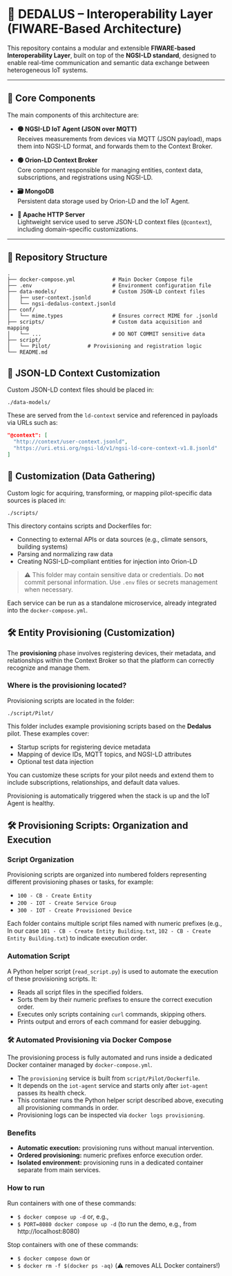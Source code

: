 # 🔌 DEDALUS – Interoperability Layer (FIWARE-Based Architecture)

This repository contains a modular and extensible **FIWARE-based Interoperability Layer**, built on top of the **NGSI-LD standard**, designed to enable real-time communication and semantic data exchange between heterogeneous IoT systems.

---

## 🧱 Core Components

The main components of this architecture are:

- **🟡 NGSI-LD IoT Agent (JSON over MQTT)**  
  Receives measurements from devices via MQTT (JSON payload), maps them into NGSI-LD format, and forwards them to the Context Broker.

- **🟢 Orion-LD Context Broker**  
  Core component responsible for managing entities, context data, subscriptions, and registrations using NGSI-LD.

- **🗃️ MongoDB**  
  Persistent data storage used by Orion-LD and the IoT Agent.

- **📂 Apache HTTP Server**  
  Lightweight service used to serve JSON-LD context files (`@context`), including domain-specific customizations.

---

## 📂 Repository Structure

```text
.
├── docker-compose.yml            # Main Docker Compose file
├── .env                          # Environment configuration file
├── data-models/                  # Custom JSON-LD context files
│   ├── user-context.jsonld
│   └── ngsi-dedalus-context.jsonld
├── conf/
│   └── mime.types                # Ensures correct MIME for .jsonld
├── scripts/                      # Custom data acquisition and mapping 
│   └── ...                       # DO NOT COMMIT sensitive data
├── script/
│   └── Pilot/            # Provisioning and registration logic
└── README.md
```

## 🔧 JSON-LD Context Customization

Custom JSON-LD context files should be placed in:

```plaintext
./data-models/
```

These are served from the `ld-context` service and referenced in payloads via URLs such as:

```json
"@context": [
  "http://context/user-context.jsonld",
  "https://uri.etsi.org/ngsi-ld/v1/ngsi-ld-core-context-v1.8.jsonld"
]
```

## 🧩 Customization (Data Gathering)

Custom logic for acquiring, transforming, or mapping pilot-specific data sources is placed in:
```plaintext
./scripts/
```


This directory contains scripts and Dockerfiles for:

- Connecting to external APIs or data sources (e.g., climate sensors, building systems)
- Parsing and normalizing raw data
- Creating NGSI-LD-compliant entities for injection into Orion-LD

> ⚠️ This folder may contain sensitive data or credentials. Do **not** commit personal information. Use `.env` files or secrets management when necessary.

Each service can be run as a standalone microservice, already integrated into the `docker-compose.yml`.

## 🛠️ Entity Provisioning (Customization)

The **provisioning** phase involves registering devices, their metadata, and relationships within the Context Broker so that the platform can correctly recognize and manage them.

### Where is the provisioning located?

Provisioning scripts are located in the folder:


```plaintext
./script/Pilot/
```

This folder includes example provisioning scripts based on the **Dedalus** pilot. These examples cover:

- Startup scripts for registering device metadata
- Mapping of device IDs, MQTT topics, and NGSI-LD attributes
- Optional test data injection

You can customize these scripts for your pilot needs and extend them to include subscriptions, relationships, and default data values.

Provisioning is automatically triggered when the stack is up and the IoT Agent is healthy.

## 🛠️ Provisioning Scripts: Organization and Execution

### Script Organization

Provisioning scripts are organized into numbered folders representing different provisioning phases or tasks, for example:

- `100 - CB - Create Entity`
- `200 - IOT - Create Service Group`
- `300 - IOT - Create Provisioned Device`

Each folder contains multiple script files named with numeric prefixes (e.g., In our case `101 - CB - Create Entity Building.txt`, `102 - CB - Create Entity Building.txt`) to indicate execution order.

### Automation Script

A Python helper script (`read_script.py`) is used to automate the execution of these provisioning scripts. It:

- Reads all script files in the specified folders.
- Sorts them by their numeric prefixes to ensure the correct execution order.
- Executes only scripts containing `curl` commands, skipping others.
- Prints output and errors of each command for easier debugging.

### 🛠️ Automated Provisioning via Docker Compose

The provisioning process is fully automated and runs inside a dedicated Docker container managed by `docker-compose.yml`.

- The `provisioning` service is built from `script/Pilot/Dockerfile`.
- It depends on the `iot-agent` service and starts only after `iot-agent` passes its health check.
- This container runs the Python helper script described above, executing all provisioning commands in order.
- Provisioning logs can be inspected via `docker logs provisioning`.

### Benefits

- **Automatic execution:** provisioning runs without manual intervention.
- **Ordered provisioning:** numeric prefixes enforce execution order.
- **Isolated environment:** provisioning runs in a dedicated container separate from main services.

### How to run 
Run containers with one of these commands:
- `$ docker compose up -d` or, e.g.,
- `$ PORT=8080 docker compose up -d` (to run the demo, e.g., from http://localhost:8080)

Stop containers with one of these commands:
- `$ docker compose down` or
- `$ docker rm -f $(docker ps -aq)` (⚠️ removes ALL Docker containers!)
